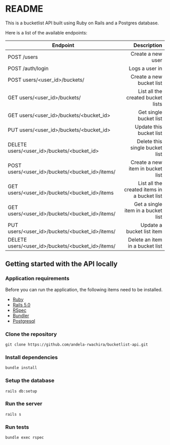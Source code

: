 # README

This is a bucketlist API built using Ruby on Rails and a Postgres database. 

Here is a list of the available endpoints:

| Endpoint                                             |Description                                 |
| -----------------------------------------------------|-------------------------------------------:|
|POST /users                                           |Create a new user                           |
|POST /auth/login                                      |Logs a user in                              |
|POST users/<user_id>/buckets/                         |Create a new bucket list                    |
|GET users/<user_id>/buckets/                          |List all the created bucket lists           |
|GET users/<user_id>/buckets/<bucket_id>               |Get single bucket list                      |
|PUT users/<user_id>/buckets/<bucket_id>               |Update this bucket list                     |
|DELETE users/<user_id>/buckets/<bucket_id>            |Delete this single bucket list              |
|POST users/<user_id>/buckets/<bucket_id>/items/       |Create a new item in bucket list            |   
|GET users/<user_id>/buckets/<bucket_id>/items         |List all the created items in a bucket list |
|GET users/<user_id>/buckets/<bucket_id>/items/<id>    |Get a single item in a bucket list          |    
|PUT users/<user_id>/buckets/<bucket_id>/items/<id>    |Update a bucket list item                   |
|DELETE users/<user_id>/buckets/<bucket_id>/items/<id> |Delete an item in a bucket list             |


## Getting started with the API locally
### Application requirements
Before you can run the application, the following items need to be installed.
- [Ruby](https://www.ruby-lang.org/en/)
- [Rails 5.0](https://rubygems.org/gems/rails/versions/5.0.0.1)
- [RSpec](https://rubygems.org/gems/rspec/versions/3.4.0)
- [Bundler](https://rubygems.org/gems/bundler)
- [Postgresql](https://www.postgresql.org/)

### Clone the repository
`git clone https://github.com/andela-rwachira/bucketlist-api.git`
### Install dependencies
`bundle install`
### Setup the database
`rails db:setup`
### Run the server
`rails s`
### Run tests
`bundle exec rspec`